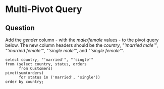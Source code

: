 # Multi-Pivot Query

## Question

Add the *gender* column - with the *male/female* values - to the pivot query below. The new column headers should be the *country*, *"'married male'"*, *"'married female'"*, *"'single male'"*, and *"'single female'"*.

```
select country, "'married'", "'single'"
from (select country, status, orders
      from Customers)
pivot(sum(orders)
      for status in ('married', 'single'))
order by country;
```
